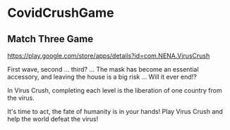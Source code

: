 # CovidCrushGame
## Match Three Game
https://play.google.com/store/apps/details?id=com.NENA.VirusCrush

First wave, second ... third? ...
The mask has become an essential accessory, and leaving the house is a big risk ...
Will it ever end!?

In Virus Crush, completing each level is the liberation of one country from the virus.

It's time to act, the fate of humanity is in your hands!
Play Virus Crush and help the world defeat the virus!
